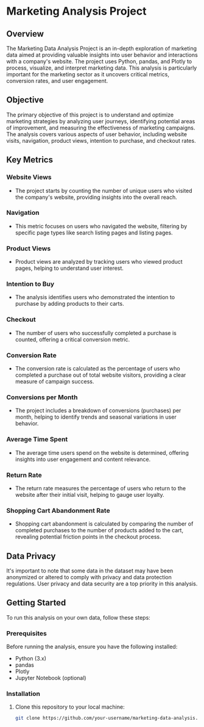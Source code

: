 # Marketing Analysis Project


## Overview

The Marketing Data Analysis Project is an in-depth exploration of marketing data aimed at providing valuable insights into user behavior and interactions with a company's website. The project uses Python, pandas, and Plotly to process, visualize, and interpret marketing data. This analysis is particularly important for the marketing sector as it uncovers critical metrics, conversion rates, and user engagement.

## Objective

The primary objective of this project is to understand and optimize marketing strategies by analyzing user journeys, identifying potential areas of improvement, and measuring the effectiveness of marketing campaigns. The analysis covers various aspects of user behavior, including website visits, navigation, product views, intention to purchase, and checkout rates.

## Key Metrics

### Website Views

- The project starts by counting the number of unique users who visited the company's website, providing insights into the overall reach.

### Navigation

- This metric focuses on users who navigated the website, filtering by specific page types like search listing pages and listing pages.

### Product Views

- Product views are analyzed by tracking users who viewed product pages, helping to understand user interest.

### Intention to Buy

- The analysis identifies users who demonstrated the intention to purchase by adding products to their carts.

### Checkout

- The number of users who successfully completed a purchase is counted, offering a critical conversion metric.

### Conversion Rate

- The conversion rate is calculated as the percentage of users who completed a purchase out of total website visitors, providing a clear measure of campaign success.

### Conversions per Month

- The project includes a breakdown of conversions (purchases) per month, helping to identify trends and seasonal variations in user behavior.

### Average Time Spent

- The average time users spend on the website is determined, offering insights into user engagement and content relevance.

### Return Rate

- The return rate measures the percentage of users who return to the website after their initial visit, helping to gauge user loyalty.

### Shopping Cart Abandonment Rate

- Shopping cart abandonment is calculated by comparing the number of completed purchases to the number of products added to the cart, revealing potential friction points in the checkout process.

## Data Privacy

It's important to note that some data in the dataset may have been anonymized or altered to comply with privacy and data protection regulations. User privacy and data security are a top priority in this analysis.

## Getting Started

To run this analysis on your own data, follow these steps:

### Prerequisites

Before running the analysis, ensure you have the following installed:

- Python (3.x)
- pandas
- Plotly
- Jupyter Notebook (optional)

### Installation

1. Clone this repository to your local machine:

   ```bash
   git clone https://github.com/your-username/marketing-data-analysis.git
